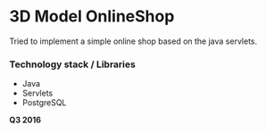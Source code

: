 # 3D Model OnlineShop

Tried to implement a simple online shop based on the java servlets. 

### Technology stack / Libraries
  - Java
  - Servlets
  - PostgreSQL

**Q3 2016**
